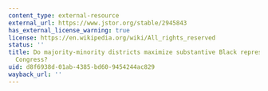 ```yaml
---
content_type: external-resource
external_url: https://www.jstor.org/stable/2945843
has_external_license_warning: true
license: https://en.wikipedia.org/wiki/All_rights_reserved
status: ''
title: Do majority-minority districts maximize substantive Black representation in
  Congress?
uid: d8f6938d-01ab-4385-bd60-9454244ac829
wayback_url: ''
---
```

